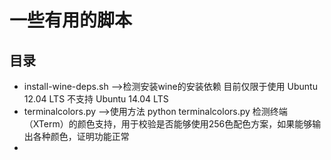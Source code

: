 # 一些有用的脚本
## 目录
* install-wine-deps.sh  -->检测安装wine的安装依赖 目前仅限于使用 Ubuntu 12.04 LTS 不支持 Ubuntu 14.04 LTS
* terminalcolors.py  -->使用方法 python terminalcolors.py 检测终端（XTerm）的颜色支持，用于校验是否能够使用256色配色方案，如果能够输出各种颜色，证明功能正常
* 

